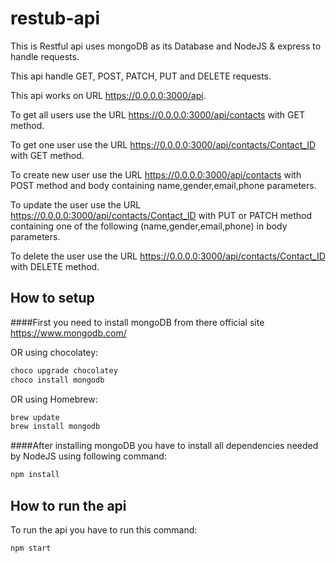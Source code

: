# restub-api
This is Restful api uses mongoDB as its Database and NodeJS & express to handle requests.

This api handle GET, POST, PATCH, PUT and DELETE requests.

This api works on URL https://0.0.0.0:3000/api.

To get all users use the URL https://0.0.0.0:3000/api/contacts with GET method.

To get one user use the URL https://0.0.0.0:3000/api/contacts/Contact_ID with GET method.

To create new user use the URL https://0.0.0.0:3000/api/contacts with POST method and body containing name,gender,email,phone parameters.

To update the user use the URL https://0.0.0.0:3000/api/contacts/Contact_ID with PUT or PATCH method containing one of the following (name,gender,email,phone) in body parameters.

To delete the user use the URL https://0.0.0.0:3000/api/contacts/Contact_ID with DELETE method.

## How to setup
####First you need to install mongoDB from there official site https://www.mongodb.com/

OR using chocolatey:

```bash
choco upgrade chocolatey
choco install mongodb
```

OR using Homebrew:

```bash
brew update
brew install mongodb
```
####After installing mongoDB you have to install all dependencies needed by NodeJS using following command:
```bash
npm install
```
## How to run the api

To run the api you have to run this command:

```bash
npm start
```